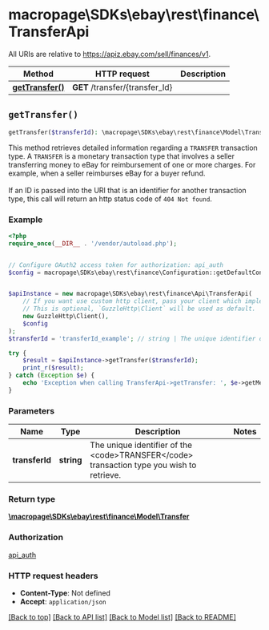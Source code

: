 # macropage\SDKs\ebay\rest\finance\TransferApi

All URIs are relative to https://apiz.ebay.com/sell/finances/v1.

Method | HTTP request | Description
------------- | ------------- | -------------
[**getTransfer()**](TransferApi.md#getTransfer) | **GET** /transfer/{transfer_Id} | 


## `getTransfer()`

```php
getTransfer($transferId): \macropage\SDKs\ebay\rest\finance\Model\Transfer
```



This method retrieves detailed information regarding a <code>TRANSFER</code> transaction type. A <code>TRANSFER</code> is a  monetary transaction type that involves a seller transferring money to eBay for reimbursement of one or more charges. For example, when a seller reimburses eBay for a buyer refund.<br><br>If an ID is passed into the URI that is an identifier for another transaction type, this call will return an http status code of <code>404 Not found</code>.

### Example

```php
<?php
require_once(__DIR__ . '/vendor/autoload.php');


// Configure OAuth2 access token for authorization: api_auth
$config = macropage\SDKs\ebay\rest\finance\Configuration::getDefaultConfiguration()->setAccessToken('YOUR_ACCESS_TOKEN');


$apiInstance = new macropage\SDKs\ebay\rest\finance\Api\TransferApi(
    // If you want use custom http client, pass your client which implements `GuzzleHttp\ClientInterface`.
    // This is optional, `GuzzleHttp\Client` will be used as default.
    new GuzzleHttp\Client(),
    $config
);
$transferId = 'transferId_example'; // string | The unique identifier of the <code>TRANSFER</code> transaction type you wish to retrieve.

try {
    $result = $apiInstance->getTransfer($transferId);
    print_r($result);
} catch (Exception $e) {
    echo 'Exception when calling TransferApi->getTransfer: ', $e->getMessage(), PHP_EOL;
}
```

### Parameters

Name | Type | Description  | Notes
------------- | ------------- | ------------- | -------------
 **transferId** | **string**| The unique identifier of the &lt;code&gt;TRANSFER&lt;/code&gt; transaction type you wish to retrieve. |

### Return type

[**\macropage\SDKs\ebay\rest\finance\Model\Transfer**](../Model/Transfer.md)

### Authorization

[api_auth](../../README.md#api_auth)

### HTTP request headers

- **Content-Type**: Not defined
- **Accept**: `application/json`

[[Back to top]](#) [[Back to API list]](../../README.md#endpoints)
[[Back to Model list]](../../README.md#models)
[[Back to README]](../../README.md)
